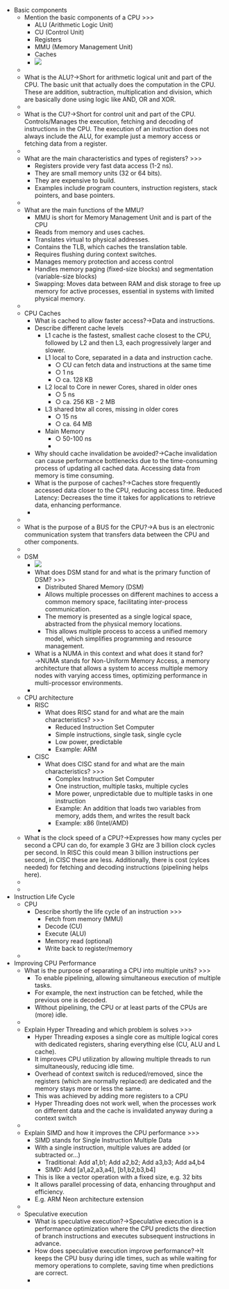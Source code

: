 - Basic components
    - Mention the basic components of a CPU >>>
        - ALU (Arithmetic Logic Unit)
        - CU (Control Unit)
        - Registers
        - MMU (Memory Management Unit)
        - Caches
        - ![](https://remnote-user-data.s3.amazonaws.com/9gDRYvXjcdk_sVuLQxPBIeI1tfjZNKU9uW3_fdm8AiZCi8qeSuu4miFddNJ1aDwCV5CaPtbcRxfVeRFERAnzsvncICZKLICLGLpE0mh_EGZj5IwI-jN4Us9_zG-MYH1t.png)
    - 
    -  What is the ALU?→Short for arithmetic logical unit and part of the CPU. The basic unit that actually does the computation in the CPU. These are addition, subtraction, multiplication and division, which are basically done using logic like AND, OR and XOR.
    - 
    - What is the CU?→Short for control unit and part of the CPU. Controls/Manages the execution, fetching and decoding of instructions in the CPU. The execution of an instruction does not always include the ALU, for example just a memory access or fetching data from a register.
    - 
    - What are the main characteristics and types of registers? >>>
        - Registers provide very fast data access (1-2 ns).
        - They are small memory units (32 or 64 bits).
        - They are expensive to build.
        - Examples include program counters, instruction registers, stack pointers, and base pointers.
    - 
    - What are the main functions of the MMU?
        - MMU is short for Memory Management Unit and is part of the CPU
        - Reads from memory and uses caches.
        - Translates virtual to physical addresses.
        - Contains the TLB, which caches the translation table.
        - Requires flushing during context switches.
        - Manages memory protection and access control
        - Handles memory paging (fixed-size blocks) and segmentation (variable-size blocks)
        - Swapping: Moves data between RAM and disk storage to free up memory for active processes, essential in systems with limited physical memory.
    - 
    - CPU Caches
        - What is cached to allow faster access?→Data and instructions.
        - Describe different cache levels
            - L1 cache is the fastest, smallest cache closest to the CPU, followed by L2 and then L3, each progressively larger and slower. 
            - L1 local to Core, separated in a data and instruction cache.
                - ○ CU can fetch data and instructions at the same time
                - ○ 1 ns
                - ○ ca. 128 KB
            - L2 local to Core in newer Cores, shared in older ones
                - ○ 5 ns
                - ○ ca. 256 KB - 2 MB
            - L3 shared btw all cores, missing in older cores
                - ○ 15 ns
                - ○ ca. 64 MB
            - Main Memory
                - ○ 50-100 ns
                - 
        - Why should cache invalidation be avoided?→Cache invalidation can cause performance bottlenecks due to the time-consuming process of updating all cached data. Accessing data from memory is time consuming.
        - What is the purpose of caches?→Caches store frequently accessed data closer to the CPU, reducing access time. Reduced Latency: Decreases the time it takes for applications to retrieve data, enhancing performance.
        - 
    - 
    - What is the purpose of a BUS for the CPU?→A bus is an electronic communication system that transfers data between the CPU and other components. 
    - 
    - DSM
        - ![](https://remnote-user-data.s3.amazonaws.com/cLyo3CG3HEE8nQG2E9yQ2cpdtZskKAxE_cRon76GLFfv3w93-ymBnwZEVKicaEcwmj5vWS8ot0MtW4suVPAQQRBcxzU3BKBF3PgKSizXXWZWefax5-lrdQUiyRI4CJT4.png?loading=false?loading=false?loading=false)
        - What does DSM stand for and what is the primary function of DSM? >>>
            - Distributed Shared Memory (DSM) 
            - Allows multiple processes on different machines to access a common memory space, facilitating inter-process communication. 
            - The memory is presented as a single logical space, abstracted from the physical memory locations.  
            - This allows multiple process to access a unified memory model, which simplifies programming and resource management.
        - What is a NUMA in this context and what does it stand for?→NUMA stands for Non-Uniform Memory Access, a memory architecture that allows a system to access multiple memory nodes with varying access times, optimizing performance in multi-processor environments.
        - 
    - CPU architecture
        - RISC
            - What does RISC stand for and what are the main characteristics? >>>
                - Reduced Instruction Set Computer
                - Simple instructions, single task, single cycle
                - Low power, predictable
                - Example: ARM
        - CISC
            - What does CISC stand for and what are the main characteristics? >>>
                - Complex Instruction Set Computer
                - One instruction, multiple tasks, multiple cycles
                - More power, unpredictable due to multiple tasks in one instruction
                - Example: An addition that loads two variables from memory, adds them, and writes the result back
                - Example: x86 (Intel/AMD)
            - 
    - What is the clock speed of a CPU?→Expresses how many cycles per second a CPU can do, for example 3 GHz are 3 billion clock cycles per second. In RISC this could mean 3 billion instructions per second, in CISC these are less. Additionally, there is cost (cylces needed) for fetching and decoding instructions (pipelining helps here).
    - 
    - 
- Instruction Life Cycle
    - CPU
        - Describe shortly the life cycle of an instruction >>>
            - Fetch from memory (MMU)
            - Decode (CU)
            - Execute (ALU)
            - Memory read (optional)
            - Write back to register/memory
    - 
- Improving CPU Performance
    - What is the purpose of separating a CPU into multiple units? >>>
        - To enable pipelining, allowing simultaneous execution of multiple tasks. 
        - For example, the next instruction can be fetched, while the previous one is decoded. 
        - Without pipelining, the CPU or at least parts of the CPUs are (more) idle.
    - 
    - Explain Hyper Threading and which problem is solves >>>
        - Hyper Threading exposes a single core as multiple logical cores with dedicated registers, sharing  everything else (CU, ALU and L cache). 
        - It improves CPU utilization by allowing multiple threads to run simultaneously, reducing idle time.
        - Overhead of context switch is reduced/removed, since the registers (which are normally replaced) are dedicated and the memory stays more or less the same.
        - This was achieved by adding more registers to a CPU
        - Hyper Threading does not work well, when the processes work on different data and the cache is invalidated anyway during a context switch
    - 
    - Explain SIMD and how it improves the CPU performance >>>
        - SIMD stands for Single Instruction Multiple Data
        - With a single instruction, multiple values are added (or subtracted or...)
            - Traditional: Add a1,b1; Add a2,b2; Add a3,b3; Add a4,b4
            - SIMD: Add [a1,a2,a3,a4], [b1,b2,b3,b4]
        - This is like a vector operation with a fixed size, e.g. 32 bits
        - It allows parallel processing of data, enhancing throughput and efficiency.
        - E.g. ARM Neon architecture extension
    - 
    - Speculative execution
        - What is speculative execution?→Speculative execution is a performance optimization where the CPU predicts the direction of branch instructions and executes subsequent instructions in advance.
        - How does speculative execution improve performance?→It keeps the CPU busy during idle times, such as while waiting for memory operations to complete, saving time when predictions are correct.
        - 
